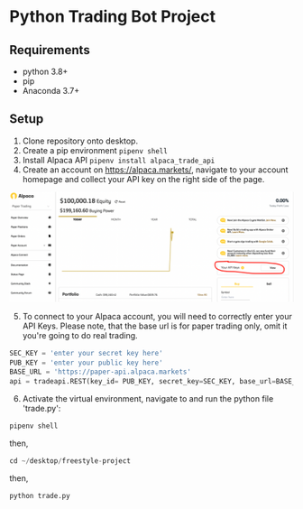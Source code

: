 # Python Trading Bot Project

## Requirements
+ python 3.8+
+ pip 
+ Anaconda 3.7+

## Setup

1. Clone repository onto desktop.
2. Create a pip environment ```pipenv shell```
3. Install Alpaca API ```pipenv install alpaca_trade_api```
4. Create an account on https://alpaca.markets/, navigate to your account homepage and collect your API key on the right side of the page. 

![image](https://raw.githubusercontent.com/lk2344/freestyle-project/main/img.png)

5. To connect to your Alpaca account, you will need to correctly enter your API Keys. Please note, that the base url is for paper trading only, omit it you're going to do real trading.

```python
SEC_KEY = 'enter your secret key here' 
PUB_KEY = 'enter your public key here'
BASE_URL = 'https://paper-api.alpaca.markets' 
api = tradeapi.REST(key_id= PUB_KEY, secret_key=SEC_KEY, base_url=BASE_URL) 

```

6. Activate the virtual environment, navigate to and run the python file 'trade.py':
```python
pipenv shell
```
then,
```python
cd ~/desktop/freestyle-project
```
then,
```python
python trade.py
```